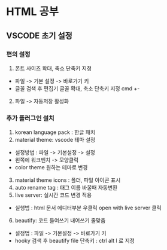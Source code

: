 # HTML 공부

## VSCODE 초기 설정

### 편의 설정

1. 폰트 사이즈 확대, 축소 단축키 지정
- 파일 -> 기본 설정 -> 바로가기 키 
- 글꼴 검색 후 편집기 글꼴 확대, 축소 단축키 지정 cmd +-
2. 파일 -> 자동저장 활성화 

### 추가 플러그인 설치 

1. korean language pack : 한글 패치
2. material theme: vscode 테마 설정 
- 설정방법 : 파일 -> 기본설정 -> 설정
- 왼쪽에 워크벤치 -> 모양클릭
- color theme 원하는 테마로 변경
3. material theme icons : 폴더, 파일 아이콘 표시 
4. auto rename tag : 태그 이름 바꿀때 자동변환 
5. live server: 실시간 코드 변경 적용 
- 실행법 : html 문서 에디터부분 우클릭 open with live server 클릭 
6. beautify: 코드 들여쓰기 내어쓰기 줄맞춤 
- 설정법 : 파일 -> 기본설정 -> 바로가기 키 
- hooky 검색 후 beautify file 단축키 : ctrl alt l 로 지정
